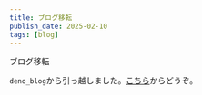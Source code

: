```yaml
---
title: ブログ移転
publish_date: 2025-02-10
tags: [blog]
---
```


ブログ移転

`deno_blog`から引っ越しました。[こちら](https://ryoo.cc/blog)からどうぞ。
